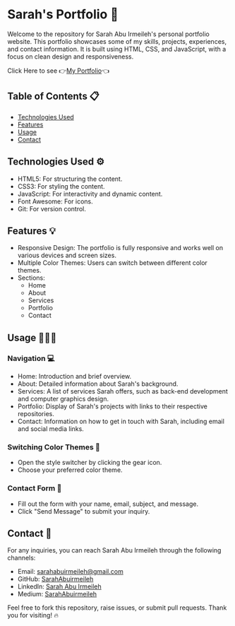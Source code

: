 # Sarah's Portfolio 💎

Welcome to the repository for Sarah Abu Irmeileh's personal portfolio website. This portfolio showcases some of my skills, projects, experiences, and contact information. It is built using HTML, CSS, and JavaScript, with a focus on clean design and responsiveness.

Click Here to see  👉[My Portfolio](https://sarah-abu-irmeileh-portfolio.netlify.app/)👈


## Table of Contents 📋
- [Technologies Used](#technologies-used)
- [Features](#features)
- [Usage](#usage)
- [Contact](#contact)

## Technologies Used ⚙️
- HTML5: For structuring the content.
- CSS3: For styling the content.
- JavaScript: For interactivity and dynamic content.
- Font Awesome: For icons.
- Git: For version control.

## Features 💡
- Responsive Design: The portfolio is fully responsive and works well on various devices and screen sizes.
- Multiple Color Themes: Users can switch between different color themes.
- Sections:
  - Home
  - About
  - Services
  - Portfolio
  - Contact

## Usage 👩🏻‍💻
### Navigation 💻
- Home: Introduction and brief overview.
- About: Detailed information about Sarah's background.
- Services: A list of services Sarah offers, such as back-end development and computer graphics design.
- Portfolio: Display of Sarah's projects with links to their respective repositories.
- Contact: Information on how to get in touch with Sarah, including email and social media links.

### Switching Color Themes 📌
- Open the style switcher by clicking the gear icon.
- Choose your preferred color theme.

### Contact Form 📑
- Fill out the form with your name, email, subject, and message.
- Click "Send Message" to submit your inquiry.

## Contact 📨

For any inquiries, you can reach Sarah Abu Irmeileh through the following channels:

- Email: [sarahabuirmeileh@gmail.com](mailto:sarahabuirmeileh@gmail.com)
- GitHub: [SarahAbuirmeileh](https://github.com/SarahAbuirmeileh)
- LinkedIn: [Sarah Abu Irmeileh](https://www.linkedin.com/in/sarahabuirmeileh)
- Medium: [SarahAbuirmeileh](https://medium.com/@SarahAbuirmeileh)

Feel free to fork this repository, raise issues, or submit pull requests. Thank you for visiting! 🔥
